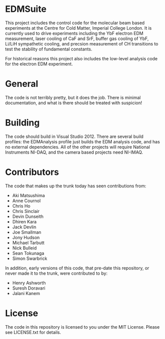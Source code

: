 EDMSuite
========

This project includes the control code for the molecular beam based experiments at the Centre for Cold Matter, Imperial College London. It is currently used to drive experiments including the YbF electron EDM measurement, laser cooling of CaF and SrF, buffer gas cooling of YbF, Li/LiH sympathetic cooling, and precsion measurement of CH transitions to test the stability of fundamental constants.

For historical reasons this project also includes the low-level analysis code for the electron EDM experiment.

General
=======

The code is not terribly pretty, but it does the job. There is minimal documentation, and what is there should be treated with suspicion!

Building
========

The code should build in Visual Studio 2012. There are several build profiles: the EDMAnalysis profile just builds the EDM analysis code, and has no external dependencies. All of the other projects will require National Instruments NI-DAQ, and the camera based projects need NI-IMAQ.

Contributors
============

The code that makes up the trunk today has seen contributions from:

* Aki Matsushima
* Anne Cournol
* Chris Ho
* Chris Sinclair
* Devin Dunseith
* Dhiren Kara
* Jack Devlin
* Joe Smallman
* Jony Hudson
* Michael Tarbutt
* Nick Bulleid
* Sean Tokunaga
* Simon Swarbrick

In addition, early versions of this code, that pre-date this repository, or never made it to the trunk, were contributed to by:

* Henry Ashworth
* Suresh Doravari
* Jalani Kanem

License
=======

The code in this repository is licensed to you under the MIT License. Please see LICENSE.txt for details.
